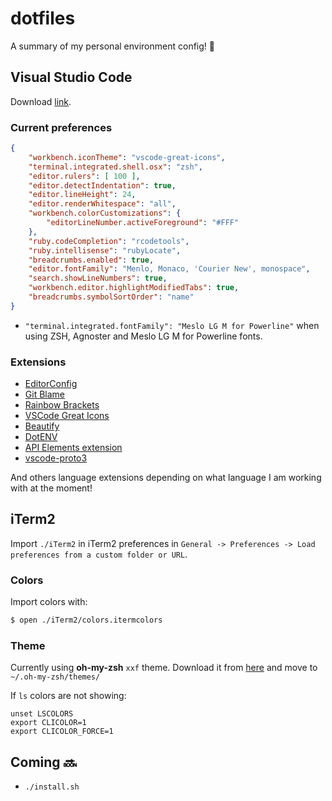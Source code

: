# dotfiles
A summary of my personal environment config! :slightly_smiling_face:

## Visual Studio Code
Download [link](https://code.visualstudio.com/download).

### Current preferences
```json
{
    "workbench.iconTheme": "vscode-great-icons",
    "terminal.integrated.shell.osx": "zsh",
    "editor.rulers": [ 100 ],
    "editor.detectIndentation": true,
    "editor.lineHeight": 24,
    "editor.renderWhitespace": "all",
    "workbench.colorCustomizations": {
        "editorLineNumber.activeForeground": "#FFF"
    },
    "ruby.codeCompletion": "rcodetools",
    "ruby.intellisense": "rubyLocate",
    "breadcrumbs.enabled": true,
    "editor.fontFamily": "Menlo, Monaco, 'Courier New', monospace",
    "search.showLineNumbers": true,
    "workbench.editor.highlightModifiedTabs": true,
    "breadcrumbs.symbolSortOrder": "name"
}
```
- `"terminal.integrated.fontFamily": "Meslo LG M for Powerline"` when using ZSH, Agnoster and Meslo LG M for Powerline fonts.

### Extensions
- [EditorConfig](https://github.com/editorconfig/editorconfig-vscode)
- [Git Blame](https://github.com/Sertion/vscode-gitblame)
- [Rainbow Brackets](https://marketplace.visualstudio.com/items?itemName=2gua.rainbow-brackets)
- [VSCode Great Icons](https://github.com/EmmanuelBeziat/vscode-great-icons)
- [Beautify](https://github.com/HookyQR/VSCodeBeautify)
- [DotENV](https://github.com/mikestead/vscode-dotenv)
- [API Elements extension](https://github.com/XVincentX/vscode-apielements)
- [vscode-proto3](https://marketplace.visualstudio.com/items?itemName=zxh404.vscode-proto3)

And others language extensions depending on what language I am working with at the moment!

## iTerm2
Import `./iTerm2` in iTerm2 preferences in `General -> Preferences -> Load preferences from a custom folder or URL`.

### Colors
Import colors with:
```sh
$ open ./iTerm2/colors.itermcolors
```

### Theme
Currently using **oh-my-zsh** `xxf` theme. Download it from [here](https://gist.github.com/xfanwu/18fd7c24360c68bab884) and move to `~/.oh-my-zsh/themes/`

If `ls` colors are not showing:
```
unset LSCOLORS
export CLICOLOR=1
export CLICOLOR_FORCE=1
```

## Coming :soon:
- `./install.sh`
